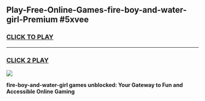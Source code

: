 
## Play-Free-Online-Games-fire-boy-and-water-girl-Premium #5xvee
<h3>
<a href="https://premium.freeplayer.one?title=fire-boy-and-water-girl&ref=8M">CLICK TO PLAY</a></h3>
<hr>

<h3>
<a href="https://premium.freeplayer.one?title=fire-boy-and-water-girl&ref=8M">CLICK 2 PLAY</a>
  
</h3>

<a href="https://premium.freeplayer.one?title=fire-boy-and-water-girl&ref=8M"><img src="https://clearcache.store/games.png"></a>


**fire-boy-and-water-girl games unblocked: Your Gateway to Fun and Accessible Online Gaming**
